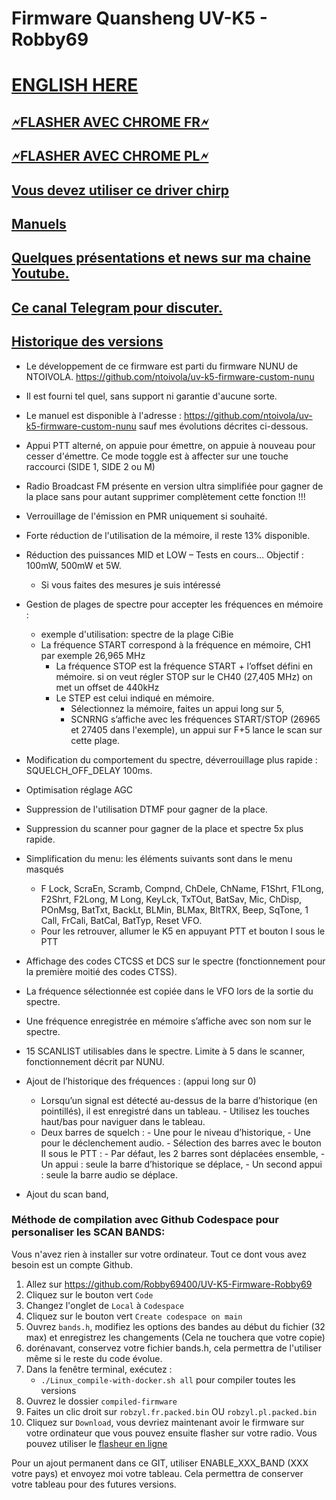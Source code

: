 # Firmware Quansheng UV-K5 - Robby69 
<h1><a href="https://github-com.translate.goog/Robby69400/UV-K5-Firmware-Robby69/blob/master/README.md?_x_tr_sl=fr&_x_tr_tl=en&_x_tr_hl=fr&_x_tr_pto=wapp" rel="nofollow">ENGLISH HERE</a></h1>
<h2><a href="https://egzumer.github.io/uvtools/?firmwareURL=https://github.com/Robby69400/UV-K5-Firmware-Robby69/releases/download/V5/Robzyl.V5.FR.bin" rel="nofollow"> 🗲FLASHER AVEC CHROME FR🗲 </a></h2>
<h2><a href="https://egzumer.github.io/uvtools/?firmwareURL=https://github.com/Robby69400/UV-K5-Firmware-Robby69/releases/download/V5/Robzyl.V5.PL.bin" rel="nofollow"> 🗲FLASHER AVEC CHROME PL🗲 </a></h2>
<h2><a href="https://github.com/Robby69400/UV-K5-Firmware-Robby69/blob/master/Chirp/uvk5_Robby69.py" rel="nofollow"> Vous devez utiliser ce driver chirp</a></h2>
<h2><a href="https://github.com/Robby69400/UV-K5-Firmware-Robby69/tree/master/Manuals" rel="nofollow"> Manuels</a></h2>
<h2><a href="https://www.youtube.com/@robby_69400" rel="nofollow"> Quelques présentations et news sur ma chaine Youtube.</a></h2>
<h2><a href="https://t.me/k5robby69"> Ce canal Telegram pour discuter.</a></h2>
<h2><a href="https://github.com/Robby69400/UV-K5-Firmware-Robby69/commits/master/"> Historique des versions</a></h2>

- Le développement de ce firmware est parti du firmware NUNU de NTOIVOLA. https://github.com/ntoivola/uv-k5-firmware-custom-nunu
- Il est fourni tel quel, sans support ni garantie d'aucune sorte.
- Le manuel est disponible à l'adresse : https://github.com/ntoivola/uv-k5-firmware-custom-nunu sauf mes évolutions décrites ci-dessous.
- Appui PTT alterné, on appuie pour émettre, on appuie à nouveau pour cesser d'émettre. Ce mode toggle est à affecter sur une touche raccourci (SIDE 1, SIDE 2 ou M)
- Radio Broadcast FM présente en version ultra simplifiée pour gagner de la place sans pour autant supprimer complètement cette fonction !!!
- Verrouillage de l'émission en PMR uniquement si souhaité.
- Forte réduction de l'utilisation de la mémoire, il reste 13% disponible.
-  Réduction des puissances MID et LOW – Tests en cours… Objectif : 100mW, 500mW et 5W.
	- Si vous faites des mesures je suis intéressé
- Gestion de plages de spectre pour accepter les fréquences en mémoire :
	- exemple d'utilisation: spectre de la plage CiBie
 	- La fréquence START correspond à la fréquence en mémoire, CH1 par exemple 26,965 MHz
        - La fréquence STOP est la fréquence START + l’offset défini en mémoire. si on veut régler STOP sur le CH40 (27,405 MHz) on met un offset de 440kHz
        - Le STEP est celui indiqué en mémoire.
        	- Sélectionnez la mémoire, faites un appui long sur 5,
        	- SCNRNG s’affiche avec les fréquences START/STOP (26965 et 27405 dans l'exemple), un appui sur F+5 lance le scan sur cette plage.
- Modification du comportement du spectre, déverrouillage plus rapide : SQUELCH_OFF_DELAY 100ms.
- Optimisation réglage AGC
- Suppression de l'utilisation DTMF pour gagner de la place.
- Suppression du scanner pour gagner de la place et spectre 5x plus rapide.
- Simplification du menu: les éléments suivants sont dans le menu masqués
	- F Lock, ScraEn, Scramb, Compnd, ChDele, ChName, F1Shrt, F1Long, F2Shrt, F2Long, M Long, KeyLck, TxTOut, BatSav, Mic, ChDisp, POnMsg, BatTxt, BackLt, BLMin, BLMax, BltTRX, Beep, SqTone, 1 Call, FrCali, BatCal, BatTyp, Reset VFO.
 	- Pour les retrouver, allumer le K5 en appuyant PTT et bouton I sous le PTT
- Affichage des codes CTCSS et DCS sur le spectre (fonctionnement pour la première moitié des codes CTSS).
- La fréquence sélectionnée est copiée dans le VFO lors de la sortie du spectre.
- Une fréquence enregistrée en mémoire s’affiche avec son nom sur le spectre.
- 15 SCANLIST utilisables dans le spectre. Limite à 5 dans le scanner, fonctionnement décrit par NUNU.
- Ajout de l’historique des fréquences : (appui long sur 0)
	- Lorsqu’un signal est détecté au-dessus de la barre d’historique (en pointillés), il est enregistré dans un tableau.
        	- Utilisez les touches haut/bas pour naviguer dans le tableau.
	- Deux barres de squelch :
        	- Une pour le niveau d’historique,
        	- Une pour le déclenchement audio.
        		- Sélection des barres avec le bouton II sous le PTT :
            		- Par défaut, les 2 barres sont déplacées ensemble,
               		- Un appui : seule la barre d’historique se déplace,
            		- Un second appui : seule la barre audio se déplace.

- Ajout du scan band, 
### Méthode de compilation avec Github Codespace pour personaliser les SCAN BANDS:

Vous n'avez rien à installer sur votre ordinateur. Tout ce dont vous avez besoin est un compte Github.

1. Allez sur https://github.com/Robby69400/UV-K5-Firmware-Robby69  
2. Cliquez sur le bouton vert `Code`  
3. Changez l'onglet de `Local` à `Codespace`  
4. Cliquez sur le bouton vert `Create codespace on main`  
5. Ouvrez `bands.h`, modifiez les options des bandes au début du fichier (32 max) et enregistrez les changements (Cela ne touchera que votre copie)
6. dorénavant, conservez votre fichier bands.h, cela permettra de l'utiliser même si le reste du code évolue.
7. Dans la fenêtre terminal, exécutez :  
   - `./Linux_compile-with-docker.sh all` pour compiler toutes les versions  
8. Ouvrez le dossier `compiled-firmware`  
9. Faites un clic droit sur `robzyl.fr.packed.bin` OU `robzyl.pl.packed.bin`  
10. Cliquez sur `Download`, vous devriez maintenant avoir le firmware sur votre ordinateur que vous pouvez ensuite flasher sur votre radio. Vous pouvez utiliser le [flasheur en ligne](https://egzumer.github.io/uvtools)

Pour un ajout permanent dans ce GIT, utiliser ENABLE_XXX_BAND (XXX votre pays) et envoyez moi votre tableau.
Cela permettra de conserver votre tableau pour des futures versions.

